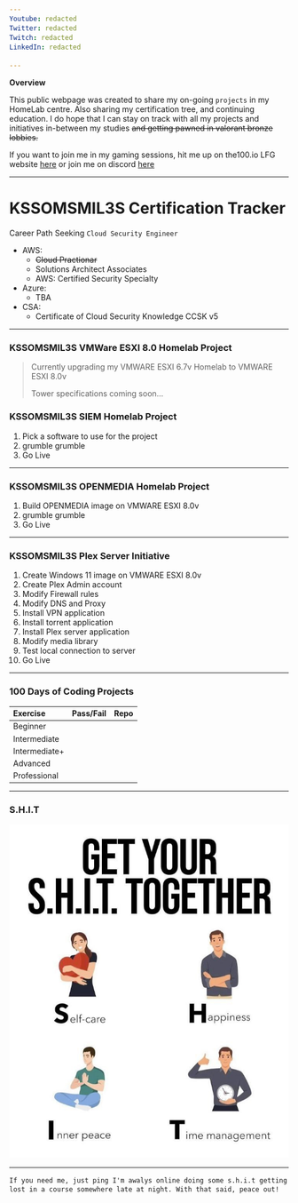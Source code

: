 ```yaml
---
Youtube: redacted
Twitter: redacted
Twitch: redacted
LinkedIn: redacted

---
```


**Overview**

This public webpage was created to share my on-going `projects` in my HomeLab centre. Also sharing my certification tree, and continuing education. I do hope that I can stay on track with all my projects and initiatives in-between my studies ~~and getting pawned in valorant bronze lobbies.~~

If you want to join me in my gaming sessions, hit me up on the100.io LFG website [here](https://youtu.be/sXwaRjU7Tj0) or join me on discord [here](https://youtu.be/sXwaRjU7Tj0)

----

# KSSOMSMIL3S Certification Tracker

Career Path Seeking `Cloud Security Engineer`

- AWS:
  - ~~Cloud Practionar~~
  - Solutions Architect Associates
  - AWS: Certified Security Specialty
- Azure:
  - TBA
- CSA:
  - Certificate of Cloud Security Knowledge CCSK v5

-----

### KSSOMSMIL3S VMWare ESXI 8.0 Homelab Project

> Currently upgrading my VMWARE ESXI 6.7v Homelab to VMWARE ESXI 8.0v
>
> Tower specifications coming soon...

### KSSOMSMIL3S SIEM Homelab Project

1.  Pick a software to use for the project
2.  grumble grumble
3.  Go Live

-----

### KSSOMSMIL3S OPENMEDIA Homelab Project

1.  Build OPENMEDIA image on VMWARE ESXI 8.0v
2.  grumble grumble
3.  Go Live

-----

### KSSOMSMIL3S Plex Server Initiative 

1.  Create Windows 11 image on VMWARE ESXI 8.0v 
2.  Create Plex Admin account
3.  Modify Firewall rules
4.  Modify DNS and Proxy
5.  Install VPN application
6.  Install torrent application
7.  Install Plex server application
8.  Modify media library
9.  Test local connection to server
10.  Go Live

-----

### 100 Days of Coding Projects

| Exercise        | Pass/Fail          | Repo |
|:-------------|:------------------|:------|
| Beginner           |  |   |
| Intermediate |    |   |
| Intermediate+           |       |    |
| Advanced           |  |   |
| Professional           |  |   |

-----

### S.H.I.T

![Get yo S.H.I.T together](https://github.com/KSSOMSMIL3S/KSSOMSMIL3S/blob/main/20240609_060131.jpg)

-----

```
If you need me, just ping I'm awalys online doing some s.h.i.t getting lost in a course somewhere late at night. With that said, peace out!
```
